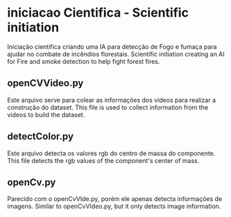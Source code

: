 # iniciacao Cientifica - Scientific initiation
Iniciação cientifica criando uma IA para detecção de Fogo e fumaça para ajudar no combate de incêndios florestais.
Scientific initiation creating an AI for Fire and smoke detection to help fight forest fires.

## openCVVideo.py

Este arquivo serve para colear as informações dos vídeos para realizar a construção do dataset.
This file is used to collect information from the videos to build the dataset.

## detectColor.py

Este arquivo detecta os valores rgb do centro de massa do componente.
This file detects the rgb values ​​of the component's center of mass.

## openCv.py

Parecido com o openCvVIde.py, porém ele apenas detecta informações de imagens.
Similar to openCvVIdeo.py, but it only detects image information.
